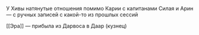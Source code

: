 
У Хивы натянутые отношения помимо Карии с капитанами Силая и Арин — с ручных записей с какой-то из прошлых сессий

[[Эра]] — прибыла из Дарвоса в Даар (кузнец)
